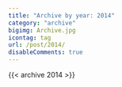 ```yaml
---
title: "Archive by year: 2014"
category: "archive"
bigimg: Archive.jpg
icontag: tag
url: /post/2014/
disableComments: true
---
```


{{< archive 2014 >}}